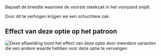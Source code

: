 Bepaalt de breedte waarmee de voorste steekzak in het voorpand snijdt.

Door dit te verhogen krijgen we een schuchtere zak.

## Effect van deze optie op het patroon

![Deze afbeelding toont het effect van deze optie door meerdere varianten die een andere waarde hebben voor deze optie te vervangen](charlie\_frontpocketslantwidth\_sample.svg "Effect van deze optie op het patroon")
